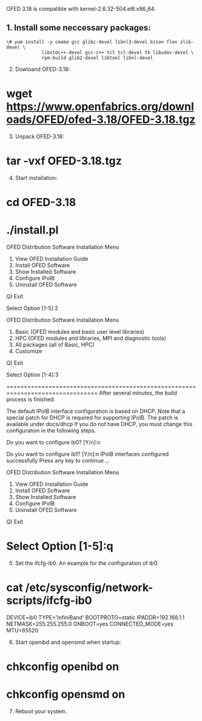 OFED 3.18 is compatible with kernel-2.6.32-504.el6.x86_64.



## 1. Install some neccessary packages:

    \# yum install -y cmake gcc glibc-devel libnl3-devel bison flex zlib-devel \
                 libstdc++-devel gcc-c++ tcl tcl-devel tk libudev-devel \
                 rpm-build glib2-devel libtool libnl-devel

2. Dowloand OFED-3.18:
# wget https://www.openfabrics.org/downloads/OFED/ofed-3.18/OFED-3.18.tgz

3. Unpack OFED-3.18:
# tar -vxf OFED-3.18.tgz

4. Start installation:
# cd OFED-3.18
# ./install.pl

OFED Distribution Software Installation Menu

   1) View OFED Installation Guide
   2) Install OFED Software
   3) Show Installed Software
   4) Configure IPoIB
   5) Uninstall OFED Software

   Q) Exit

Select Option [1-5]:2

OFED Distribution Software Installation Menu

   1) Basic (OFED modules and basic user level libraries)
   2) HPC (OFED modules and libraries, MPI and diagnostic tools)
   3) All packages (all of Basic, HPC)
   4) Customize

   Q) Exit

Select Option [1-4]:3

================================================================================
After several minutes, the build process is finished:

The default IPoIB interface configuration is based on DHCP.
Note that a special patch for DHCP is required for supporting IPoIB.
The patch is available under docs/dhcp
If you do not have DHCP, you must change this configuration in the following steps.

Do you want to configure ib0? [Y/n]:n

Do you want to configure ib1? [Y/n]:n
IPoIB interfaces configured successfully
Press any key to continue ...

OFED Distribution Software Installation Menu

   1) View OFED Installation Guide
   2) Install OFED Software
   3) Show Installed Software
   4) Configure IPoIB
   5) Uninstall OFED Software

   Q) Exit

Select Option [1-5]:q
================================================================================

5. Set the ifcfg-ib0. An example for the configuration of ib0:
# cat /etc/sysconfig/network-scripts/ifcfg-ib0
DEVICE=ib0
TYPE='InfiniBand'
BOOTPROTO=static
IPADDR=192.168.1.1
NETMASK=255.255.255.0
ONBOOT=yes
CONNECTED_MODE=yes
MTU=65520

6. Start openibd and opensmd when startup:
# chkconfig openibd on
# chkconfig opensmd on

7. Reboot your system.
